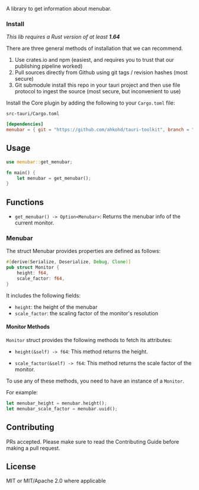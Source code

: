 A library to get information about menubar.

### Install
_This lib requires a Rust version of at least **1.64**_

There are three general methods of installation that we can recommend.

1. Use crates.io and npm (easiest, and requires you to trust that our publishing pipeline worked)
2. Pull sources directly from Github using git tags / revision hashes (most secure)
3. Git submodule install this repo in your tauri project and then use file protocol to ingest the source (most secure, but inconvenient to use)

Install the Core plugin by adding the following to your `Cargo.toml` file:

`src-tauri/Cargo.toml`
```toml
[dependencies]
menubar = { git = "https://github.com/ahkohd/tauri-toolkit", branch = "main" }
```

## Usage
```rust
use menubar::get_menubar;

fn main() {
    let menubar = get_menubar();
}
```

## Functions

- `get_menubar() -> Option<Menubar>`:
  Returns the menubar info of the current monitor.


### Menubar
The struct Menubar provides properties are defined as follows:
```rust
#[derive(Serialize, Deserialize, Debug, Clone)]
pub struct Monitor {
    height: f64,
    scale_factor: f64,
}
```
It includes the following fields:
- `height`: the height of the menubar
- `scale_factor`: the scaling factor of the monitor's resolution

#### Monitor Methods

`Monitor` struct provides the following methods to fetch its attributes:

- `height(&self) -> f64`: This method returns the height.

- `scale_factor(&self) -> f64`: This method returns the scale factor of the monitor.


To use any of these methods, you need to have an instance of a `Monitor`.

For example: 
```rust
let menubar_height = menubar.height(); 
let menubar_scale_factor = menubar.uuid();
```

## Contributing

PRs accepted. Please make sure to read the Contributing Guide before making a pull request.

## License
MIT or MIT/Apache 2.0 where applicable
